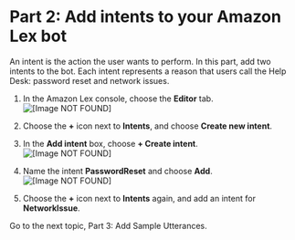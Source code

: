 # Part 2: Add intents to your Amazon Lex bot<a name="tutorial-lex-bot-intents"></a>

An intent is the action the user wants to perform\. In this part, add two intents to the bot\. Each intent represents a reason that users call the Help Desk: password reset and network issues\.

1. In the Amazon Lex console, choose the **Editor** tab\.  
![\[Image NOT FOUND\]](http://docs.aws.amazon.com/connect/latest/adminguide/images/tutorial1-lex-custom-bot4.png)

1. Choose the **\+** icon next to **Intents**, and choose **Create new intent**\.

1. In the **Add intent** box, choose **\+ Create intent**\.  
![\[Image NOT FOUND\]](http://docs.aws.amazon.com/connect/latest/adminguide/images/tutorial1-add-intent-box.png)

1. Name the intent **PasswordReset** and choose **Add**\.  
![\[Image NOT FOUND\]](http://docs.aws.amazon.com/connect/latest/adminguide/images/tutorial1-lex-custom-bot5.png)

1. Choose the **\+** icon next to **Intents** again, and add an intent for **NetworkIssue**\.

Go to the next topic, Part 3: Add Sample Utterances\.